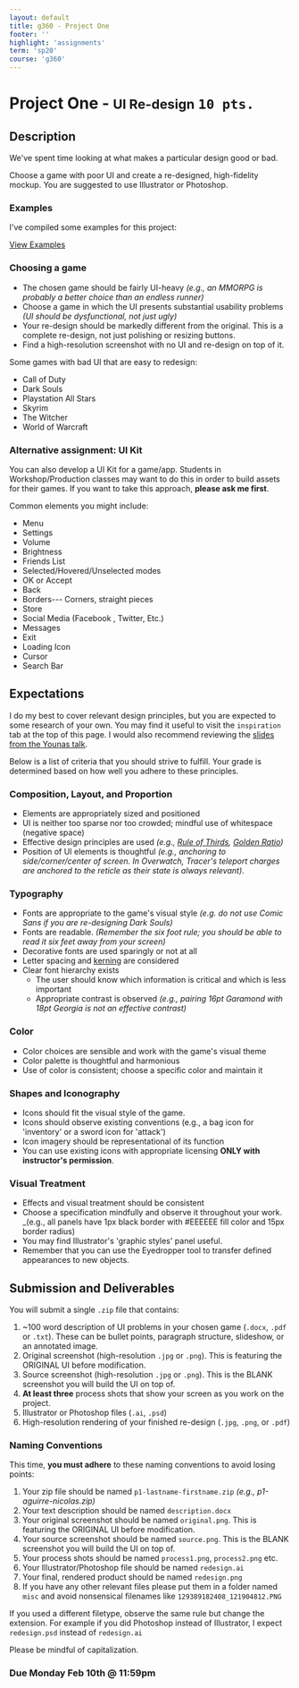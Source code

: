 ```yaml
---
layout: default
title: g360 - Project One
footer: ''
highlight: 'assignments'
term: 'sp20'
course: 'g360'
---
```

# Project One - <small>UI Re-design</small> `10 pts.`
## Description
We've spent time looking at what makes a particular design good or bad.

Choose a game with poor UI and create a re-designed, high-fidelity mockup. You are suggested to use Illustrator or Photoshop.

### Examples
<div class="card-block">
  <p class="card-text">I've compiled some examples for this project:</p>
  <a href="https://imgur.com/a/syYC4zt" class="btn btn-primary" target="_blank">View Examples</a>
</div>

### Choosing a game
 * The chosen game should be fairly UI-heavy _(e.g., an MMORPG is probably a better choice than an endless runner)_
 * Choose a game in which the UI presents substantial usability problems _(UI should be dysfunctional, not just ugly)_
 * Your re-design should be markedly different from the original. This is a complete re-design, not just polishing or resizing buttons.
 * Find a high-resolution screenshot with no UI and re-design on top of it.

Some games with bad UI that are easy to redesign:
 * Call of Duty
 * Dark Souls
 * Playstation All Stars
 * Skyrim
 * The Witcher
 * World of Warcraft

### Alternative assignment: UI Kit
You can also develop a UI Kit for a game/app. Students in Workshop/Production classes may want to do this in order to build assets for their games. If you want to take this approach, __please ask me first__.

Common elements you might include:
 * Menu
 * Settings
 * Volume
 * Brightness
 * Friends List
 * Selected/Hovered/Unselected modes
 * OK or Accept
 * Back
 * Borders--- Corners, straight pieces
 * Store
 * Social Media (Facebook , Twitter, Etc.)
 * Messages
 * Exit
 * Loading Icon
 * Cursor
 * Search Bar

## Expectations
I do my best to cover relevant design principles, but you are expected to some research of your own. You may find it useful to visit the `inspiration` tab at the top of this page. I would also recommend reviewing the [slides from the Younas talk](../mats/art-direction-for-aaa-ui.pdf).

Below is a list of criteria that you should strive to fulfill. Your grade is determined based on how well you adhere to these principles.

### Composition, Layout, and Proportion
 * Elements are appropriately sized and positioned
 * UI is neither too sparse nor too crowded; mindful use of whitespace (negative space)
 * Effective design principles are used _(e.g., [Rule of Thirds](https://tympanus.net/codrops/2012/05/23/understanding-the-rule-of-thirds-in-web-design/), [Golden Ratio](https://blog.prototypr.io/golden-ratio-in-ui-design-8d11e66582c3))_
 * Position of UI elements is thoughtful _(e.g., anchoring to side/corner/center of screen. In Overwatch, Tracer's teleport charges are anchored to the reticle as their state is always relevant)_.

### Typography
 * Fonts are appropriate to the game's visual style _(e.g. do not use Comic Sans if you are re-designing Dark Souls)_
 * Fonts are readable. _(Remember the six foot rule; you should be able to read it six feet away from your screen)_
 * Decorative fonts are used sparingly or not at all
 * Letter spacing and [kerning](https://www.canva.com/learn/kerning/) are considered
 * Clear font hierarchy exists
   * The user should know which information is critical and which is less important
   * Appropriate contrast is observed _(e.g., pairing 16pt Garamond with 18pt Georgia is not an effective contrast)_

### Color
 * Color choices are sensible and work with the game's visual theme
 * Color palette is thoughtful and harmonious
 * Use of color is consistent; choose a specific color and maintain it

### Shapes and Iconography
 * Icons should fit the visual style of the game.
 * Icons should observe existing conventions (e.g., a bag icon for 'inventory' or a sword icon for 'attack')
 * Icon imagery should be representational of its function
 * You can use existing icons with appropriate licensing __ONLY with instructor's permission__.

### Visual Treatment
 * Effects and visual treatment should be consistent
 * Choose a specification mindfully and observe it throughout your work. _(e.g., all panels have 1px black border with #EEEEEE fill color and 15px border radius)
 * You may find Illustrator's 'graphic styles' panel useful.
 * Remember that you can use the Eyedropper tool to transfer defined appearances to new objects.

## Submission and Deliverables
You will submit a single `.zip` file that contains:

1. ~100 word description of UI problems in your chosen game (`.docx`, `.pdf` or `.txt`). These can be bullet points, paragraph structure, slideshow, or an annotated image.
2. Original screenshot (high-resolution `.jpg` or `.png`). This is featuring the ORIGINAL UI before modification.
2. Source screenshot (high-resolution `.jpg` or `.png`). This is the BLANK screenshot you will build the UI on top of.
3. __At least three__ process shots that show your screen as you work on the project.
4. Illustrator or Photoshop files (`.ai`, `.psd`)
5. High-resolution rendering of your finished re-design (`.jpg`, `.png`, or `.pdf`)

### Naming Conventions
This time, __you must adhere__ to these naming conventions to avoid losing points:

1. Your zip file should be named `p1-lastname-firstname.zip` _(e.g., p1-aguirre-nicolas.zip)_
2. Your text description should be named `description.docx`
3. Your original screenshot should be named `original.png`. This is featuring the ORIGINAL UI before modification.
4. Your source screenshot should be named `source.png`. This is the BLANK screenshot you will build the UI on top of.
5. Your process shots should be named `process1.png`, `process2.png` etc.
6. Your Illustrator/Photoshop file should be named `redesign.ai`
7. Your final, rendered product should be named `redesign.png`
8. If you have any other relevant files please put them in a folder named `misc` and avoid nonsensical filenames like `129389182408_121904812.PNG`

If you used a different filetype, observe the same rule but change the extension. For example if you did Photoshop instead of Illustrator, I expect `redesign.psd` instead of `redesign.ai`

Please be mindful of capitalization.

### Due Monday Feb 10th @ 11:59pm